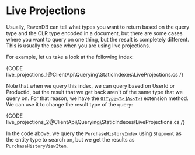 # Live Projections

Usually, RavenDB can tell what types you want to return based on the query type and the CLR type encoded in a document, but there are some cases where you want to query on one thing, but the result is completely different. This is usually the case when you are using live projections.

For example, let us take a look at the following index:

{CODE live_projections_1@ClientApi\Querying\StaticIndexes\LiveProjections.cs /}

Note that when we query this index, we can query based on UserId or ProductId, but the result that we get back aren't of the same type that we query on. For that reason, we have the [`OfType<T>` (`As<T>`)](../results-transformation/of-type) extension method. We can use it to change the result type of the query:

{CODE live_projections_2@ClientApi\Querying\StaticIndexes\LiveProjections.cs /}

In the code above, we query the `PurchaseHistoryIndex` using `Shipment` as the entity type to search on, but we get the results as `PurchaseHistoryViewItem`.